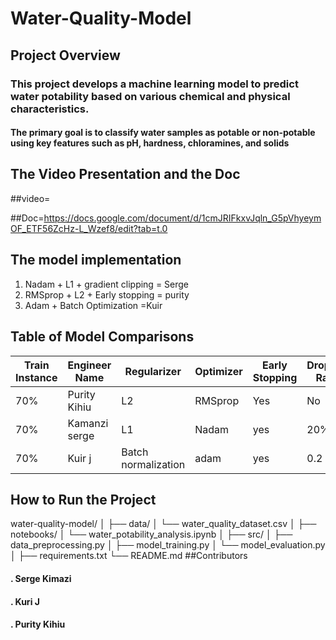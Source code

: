 # Water-Quality-Model
## Project Overview 
### This project develops a machine learning model to predict water potability based on various chemical and physical characteristics. 
#### The primary goal is to classify water samples as potable or non-potable using key features such as pH, hardness, chloramines, and solids
## The Video Presentation and the Doc
##video=


##Doc=https://docs.google.com/document/d/1cmJRIFkxvJqln_G5pVhyeymOF_ETF56ZcHz-L_Wzef8/edit?tab=t.0

## The model implementation

1. Nadam + L1 + gradient clipping = Serge
2. RMSprop + L2 + Early stopping = purity 
3. Adam + Batch Optimization =Kuir 

## Table of Model Comparisons
| Train Instance | Engineer Name | Regularizer | Optimizer | Early Stopping | Dropout Rate | Accuracy| F1 Score | Recall| Precision |
|-------|-------|-------|-------|-------|-------|-------|-------|-------|--------|
| 70% | Purity Kihiu | L2  | RMSprop | Yes | No |0.681 | 0.576 | 0.557 | 0.597 |
| 70%  | Kamanzi serge  | L1  | Nadam  | yes  | 20% | 0.685	 | 0.5849 | 0.848958 | 0.450276 |
| 70%  | Kuir j | Batch normalization | adam| yes | 0.2 | 0.68 | 0.48 | 0.38 | 0.68 |
## How to Run the Project
water-quality-model/
│
├── data/
│   └── water_quality_dataset.csv
│
├── notebooks/
│   └── water_potability_analysis.ipynb
│
├── src/
│   ├── data_preprocessing.py
│   ├── model_training.py
│   └── model_evaluation.py
│
├── requirements.txt
└── README.md
##Contributors
#### . Serge Kimazi
#### . Kuri J
#### . Purity Kihiu 
